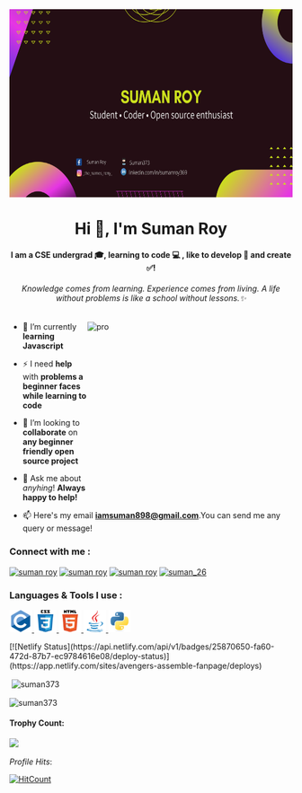 <img src="https://github.com/Suman373/Suman373/blob/main/20220403_123433_0000.png" align="center" width="100%" height="335" alt="non-human-visible.png"> 
<h1 align="center">Hi &#127773;, I'm Suman Roy</h1>
<h4 align="center">I am a CSE undergrad &#127891;, learning to code &#x1f4bb; , like to develop &#x1f680; and create &#9989;!</h4>
<h6 align="center">Knowledge comes from learning. Experience comes from living. A life without problems is like a school without lessons.&#10024;</h6>
<img src="https://media2.giphy.com/media/40cxBsgqqwb65M5ivp/200.gif" align="right" alt="pro" height="300" width="365">



- 🌱 I’m currently **learning** **Javascript**

- ⚡ I need **help** with **problems a beginner faces while learning to code**  

- 👯 I’m looking to **collaborate** on **any beginner friendly open source project**

- 💬 Ask me about *anyhing*! **Always happy to help!**

- 📫 Here's my email **iamsuman898@gmail.com**.You can send me any query or message!


<h3 align="left">Connect with me :</h3>
<p align="left">
<a href="https://codepen.io/suman roy" target="blank"><img align="center" src="https://raw.githubusercontent.com/rahuldkjain/github-profile-readme-generator/master/src/images/icons/Social/codepen.svg" alt="suman roy" height="30" width="40" /></a>
<a href="https://linkedin.com/in/sumanroy369" target="blank"><img align="center" src="https://raw.githubusercontent.com/rahuldkjain/github-profile-readme-generator/master/src/images/icons/Social/linked-in-alt.svg" alt="suman roy" height="30" width="40" /></a>
<a href="https://fb.com/Suman Roy" target="blank"><img align="center" src="https://raw.githubusercontent.com/rahuldkjain/github-profile-readme-generator/master/src/images/icons/Social/facebook.svg" alt="suman roy" height="30" width="40" /></a>
<a href="https://www.codechef.com/users/suman_26" target="blank"><img align="center" src="https://cdn.jsdelivr.net/npm/simple-icons@3.1.0/icons/codechef.svg" alt="suman_26" height="30" width="40" /></a>
</p>

<h3 align="left">Languages & Tools I use :</h3>
<p align="left"> <a href="https://www.cprogramming.com/" target="_blank" rel="noreferrer"> <img src="https://raw.githubusercontent.com/devicons/devicon/master/icons/c/c-original.svg" alt="c" width="40" height="40"/> </a> <a href="https://www.w3schools.com/css/" target="_blank" rel="noreferrer"> <img src="https://raw.githubusercontent.com/devicons/devicon/master/icons/css3/css3-original-wordmark.svg" alt="css3" width="40" height="40"/> </a> <a href="https://www.w3.org/html/" target="_blank" rel="noreferrer"> <img src="https://raw.githubusercontent.com/devicons/devicon/master/icons/html5/html5-original-wordmark.svg" alt="html5" width="40" height="40"/> </a> <a href="https://www.java.com" target="_blank" rel="noreferrer"> <img src="https://raw.githubusercontent.com/devicons/devicon/master/icons/java/java-original.svg" alt="java" width="40" height="40"/> </a> <a href="https://www.python.org" target="_blank" rel="noreferrer"> <img src="https://raw.githubusercontent.com/devicons/devicon/master/icons/python/python-original.svg" alt="python" width="40" height="40"/> </a> </p>
[![Netlify Status](https://api.netlify.com/api/v1/badges/25870650-fa60-472d-87b7-ec9784616e08/deploy-status)](https://app.netlify.com/sites/avengers-assemble-fanpage/deploys)

<p>&nbsp;<img align="center" src="https://github-readme-stats.vercel.app/api?username=suman373&show_icons=true&locale=en" alt="suman373" /></p>

<p><img align="center" src="https://github-readme-streak-stats.herokuapp.com/?user=suman373&" alt="suman373" /></p>

<h4 align="left">Trophy Count:</h4>
<img src="https://github-profile-trophy.vercel.app/?username=Suman373&theme=juicyfresh">

*Profile Hits*: 

[![HitCount](https://hits.dwyl.com/Suman373/Suman373.svg?style=flat-square)](http://hits.dwyl.com/Suman373/Suman373)

